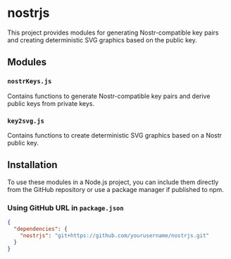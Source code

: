 # nostrjs

This project provides modules for generating Nostr-compatible key pairs and creating deterministic SVG graphics based on the public key.

## Modules

### `nostrKeys.js`

Contains functions to generate Nostr-compatible key pairs and derive public keys from private keys.

### `key2svg.js`

Contains functions to create deterministic SVG graphics based on a Nostr public key.

## Installation

To use these modules in a Node.js project, you can include them directly from the GitHub repository or use a package manager if published to npm.

### Using GitHub URL in `package.json`

```json
{
  "dependencies": {
    "nostrjs": "git+https://github.com/yourusername/nostrjs.git"
  }
}
